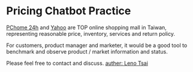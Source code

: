 # Pricing Chatbot Practice

[PChome 24h](https://24h.pchome.com.tw/) and [Yahoo](https://tw.buy.yahoo.com/) are TOP online shopping mall in Taiwan, representing reasonable price, inventory, services and return policy.

For customers, product manager and marketer, it would be a good tool to benchmark and observe product / market information and status.

Please feel free to contact and discuss. [auther: Leno Tsai](mailto:lennox0909@gmail.com)
